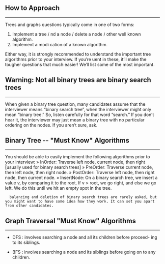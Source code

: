 ## How to Approach
***
Trees and graphs questions typically come in one of two forms:

1. Implement a tree /  nd a node / delete a node / other well known algorithm.
2. Implement a modi cation of a known algorithm.

Either way, it is strongly recommended to understand the important tree algorithms prior to your interview. If you’re  uent in these, it’ll make the tougher questions that much easier! We’ll list some of the most important.

## Warning: Not all binary trees are binary search trees
***
When given a binary tree question, many candidates assume that the interviewer means “binary search tree”, when the interviewer might only mean “binary tree.” So, listen carefully for that word “search.” If you don’t hear it, the interviewer may just mean a binary tree with no particular ordering on the nodes. If you aren’t sure, ask.

## Binary Tree -- "Must Know" Algorithms
***
You should be able to easily implement the following algorithms prior to your interview:
» InOrder: Traverse left node, current node, then right [usually used for binary
search trees] 
» PreOrder: Traverse current node, then left node, then right node.
» PostOrder: Traverse left node, then right node, then current node.
» InsertNode: On a binary search tree, we insert a value v, by comparing it to
the root. If v > root, we go right, and else we go left. We do this until we hit an empty spot in the tree.

      balancing and deletion of binary search trees are rarely asked, but you might want to have some idea how they work. It can set you apart from other candidates.

## Graph Traversal "Must Know" Algorithms
***
* DFS : involves searching a node and all its children before proceed- ing to its siblings.

* BFS : involves searching a node and its siblings before going on to any children.